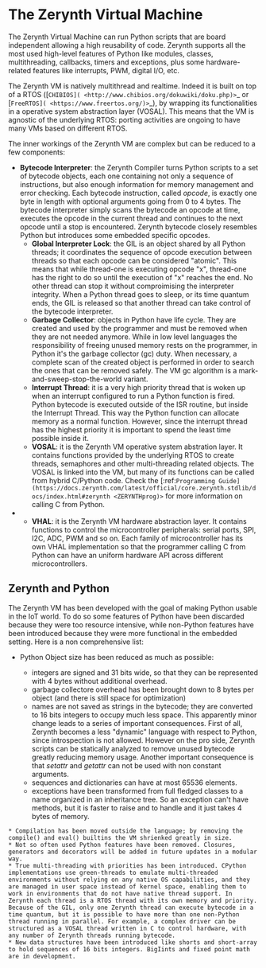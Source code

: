 # The Zerynth Virtual Machine

The Zerynth Virtual Machine can run Python scripts that are board independent allowing a high reusability of code. Zerynth supports all the most used high-level features of Python like modules, classes, multithreading, callbacks, timers and exceptions, plus some hardware-related features like interrupts, PWM, digital I/O, etc.

The Zerynth VM is natively multithread and realtime. Indeed it is built on top of a RTOS ([`CHIBIOS]( <http://www.chibios.org/dokuwiki/doku.php)>`_ or [`FreeRTOS]( <https://www.freertos.org/)>`_), by wrapping its functionalities in a operative system abstraction layer (VOSAL). This means that the VM is agnostic of the underlying RTOS: porting activities are ongoing to have many VMs based on different RTOS.

The inner workings of the Zerynth VM are complex but can be reduced to a few components:

  

  * **Bytecode Interpreter**: the Zerynth Compiler turns Python scripts to a set of bytecode objects, each one containing not only a sequence of instructions, but also enough information for memory management and error checking. Each bytecode instruction, called *opcode*, is exactly one byte in length with optional arguments going from 0 to 4 bytes. The bytecode interpreter simply scans the bytecode an opcode at time, executes the opcode in the current thread and continues to the next opcode until a stop is encountered. Zerynth bytecode closely resembles Python but introduces some embedded specific opcodes.
    * **Global Interpreter Lock**: the GIL is an object shared by all Python threads; it coordinates the sequence of opcode execution between threads so that each opcode can be considered "atomic". This means that while thread-one is executing opcode "x", thread-one has the right to do so until the execution of "x" reaches the end. No other thread can stop it without comproimising the interpreter integrity. When a Python thread goes to sleep, or its time quantum ends, the GIL is released so that another thread can take control of the bytecode interpreter.
    * **Garbage Collector**: objects in Python have life cycle. They are created and used by the programmer and must be removed when they are not needed anymore. While in low level languages the responsibility of freeing unused memory rests on the programmer, in Python it's the garbage collector (gc) duty. When necessary, a complete scan of the created object is performed in order to search the ones that can be removed safely. The VM gc algorithm is a mark-and-sweep-stop-the-world variant.
    * **Interrupt Thread**: it is a very high priority thread that is woken up when an interrupt configured to run a Python function is fired. Python bytecode is executed outside of the ISR routine, but inside the Interrupt Thread. This way the Python function can allocate memory as a normal function. However, since the interrupt thread has the highest priority it is important to spend the least time possible inside it.
    * **VOSAL**: it is the Zerynth VM operative system abstration layer. It contains functions provided by the underlying RTOS to create threads, semaphores and other multi-threading related objects. The VOSAL is linked into the VM, but many of its functions can be called from hybrid C/Python code. Check the [:ref:`Programming Guide](https://docs.zerynth.com/latest/official/core.zerynth.stdlib/docs/index.html#zerynth <ZERYNTHprog)>` for more information on calling C from Python.
*    * **VHAL**: it is the Zerynth VM hardware abstraction layer. It contains functions to control the microcontroller peripherals: serial ports, SPI, I2C, ADC, PWM and so on. Each family of microcontroller has its own VHAL implementation so that the programmer calling C from Python can have an uniform hardware API across different microcontrollers.



## Zerynth and Python

The Zerynth VM has been developed with the goal of making Python usable in the IoT world. To do so some features of Python have been discarded because they were too resource intensive, while non-Python features have been introduced because they were more functional in the embedded setting. Here is a non comprehensive list: 

 

   * Python Object size has been reduced as much as possible:

        * integers are signed and 31 bits wide, so that they can be represented with 4 bytes without additional overhead. 
        * garbage collectore overhead has been brought down to 8 bytes per object (and there is still space for optimization)
        * names are not saved as strings in the bytecode; they are converted to 16 bits integers to occupy much less space. This apparently minor change leads to a series of important consequences. First of all, Zerynth becomes a less "dynamic" language with respect to Python, since introspection is not allowed. However on the pro side, Zerynth scripts can be statically analyzed to remove unused bytecode greatly reducing memory usage. Another important consequence is that *setattr* and *getattr* can not be used with non constant arguments.
        * sequences and dictionaries can have at most 65536 elements.
        * exceptions have been transformed from full fledged classes to a name organized in an inheritance tree. So an exception can't have methods, but it is faster to raise and to handle and it just takes 4 bytes of memory.

    * Compilation has been moved outside the language; by removing the compile() and eval() builtins the VM shrienked greatly in size.
    * Not so often used Python features have been removed. Closures, generators and decorators will be added in future updates in a modular way.
    * True multi-threading with priorities has been introduced. CPython implementations use green-threads to emulate multi-threaded environments without relying on any native OS capabilities, and they are managed in user space instead of kernel space, enabling them to work in environments that do not have native thread support. In Zerynth each thread is a RTOS thread with its own memory and priority. Because of the GIL, only one Zerynth thread can execute bytecode in a time quantum, but it is possible to have more than one non-Python thread running in parallel. For example, a complex driver can be structured as a VOSAL thread written in C to control hardware, with any number of Zerynth threads running bytecode.
    * New data structures have been introduced like shorts and short-array to hold sequences of 16 bits integers. BigIints and fixed point math are in development.





<!--stackedit_data:
eyJoaXN0b3J5IjpbMTEzNTAzNTM2NSwtMTgzODk5NTg1NywtMT
I0NzY2NzIwNCw1NjE1Mjg2MzZdfQ==
-->